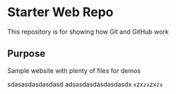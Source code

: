 # Starter Web Repo

This repository is for showing how Git and GitHub work

## Purpose

Sample website with plenty of files for demos

sdasasdasdasdasd
adsasdasdasdasdasdx
`x`zx`zx`zx`zx`